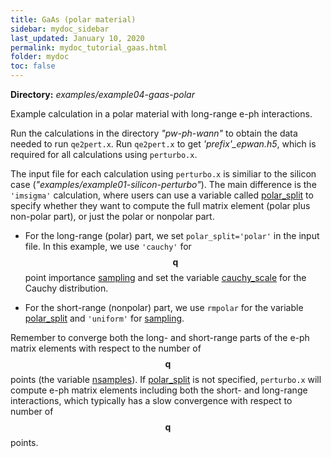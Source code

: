 ```yaml
---
title: GaAs (polar material)
sidebar: mydoc_sidebar
last_updated: January 10, 2020
permalink: mydoc_tutorial_gaas.html
folder: mydoc
toc: false
---
```


<div markdown="span" class="alert alert-warning" role="alert"><i class="fa fa-folder fa"></i> <b> Directory:</b> <i>examples/example04-gaas-polar</i>  </div>

Example calculation in a polar material with long-range e-ph interactions.

Run the calculations in the directory _"pw-ph-wann"_ to obtain the data needed to run `qe2pert.x`. Run `qe2pert.x` to get _'prefix'\_epwan.h5_, which is required for all calculations using `perturbo.x`.

The input file for each calculation using `perturbo.x` is similiar to the silicon case (_"examples/example01-silicon-perturbo"_). The main difference is the `'imsigma'` calculation, where users can use a variable called [polar_split](mydoc_param_perturbo#polar_split) to specify whether they want to compute the full matrix element (polar plus non-polar part), or just the polar or nonpolar part. 

- For the long-range (polar) part, we set `polar_split='polar'` in the input file. In this example, we use `'cauchy'` for $$\mathbf{q}$$ point importance [sampling](mydoc_param_perturbo#sampling) and set the variable [cauchy_scale](mydoc_param_perturbo#cauchy_scale) for the Cauchy distribution. 

- For the short-range (nonpolar) part, we use `rmpolar` for the variable [polar_split](mydoc_param_perturbo#polar_split) and `'uniform'` for [sampling](mydoc_param_perturbo#sampling). 

Remember to converge both the long- and short-range parts of the e-ph matrix elements with respect to the number of $$\mathbf{q}$$ points (the variable [nsamples](mydoc_param_perturbo#nsamples)). If [polar_split](mydoc_param_perturbo#polar_split) is not specified, `perturbo.x` will compute e-ph matrix elements including both the short- and long-range interactions, which typically has a slow convergence with respect to number of $$\mathbf{q}$$ points.




